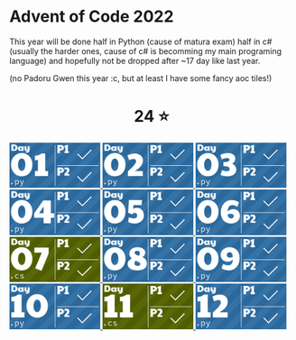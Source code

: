 # Advent of Code 2022

This year will be done half in Python (cause of matura exam) half in c# (usually the harder ones, cause of c# is becomming my main programing language) and hopefully not be dropped after ~17 day like last year. 

(no Padoru Gwen this year :c, but at least I have some fancy aoc tiles!)
<!-- AOC TILES BEGIN -->
<h1 align="center">
  24 ⭐
</h1>
<a href="Day 01/Main.py">
  <img src="Media/2022/01.png" width="161px">
</a>
<a href="Day 02/Main.py">
  <img src="Media/2022/02.png" width="161px">
</a>
<a href="Day 03/Main.py">
  <img src="Media/2022/03.png" width="161px">
</a>
<a href="Day 04/Main.py">
  <img src="Media/2022/04.png" width="161px">
</a>
<a href="Day 05/main.py">
  <img src="Media/2022/05.png" width="161px">
</a>
<a href="Day 06/main.py">
  <img src="Media/2022/06.png" width="161px">
</a>
<a href="Day 07/Program.cs">
  <img src="Media/2022/07.png" width="161px">
</a>
<a href="Day 08/main.py">
  <img src="Media/2022/08.png" width="161px">
</a>
<a href="Day 09/Main.py">
  <img src="Media/2022/09.png" width="161px">
</a>
<a href="Day 10/Main.py">
  <img src="Media/2022/10.png" width="161px">
</a>
<a href="Day 11/Program.cs">
  <img src="Media/2022/11.png" width="161px">
</a>
<a href="Day 12/main.py">
  <img src="Media/2022/12.png" width="161px">
</a>
<!-- AOC TILES END -->